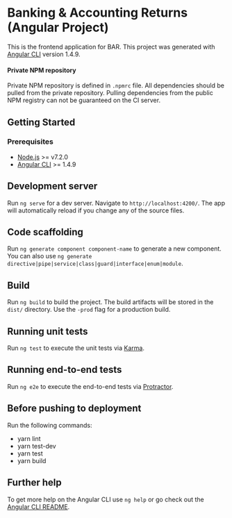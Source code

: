 # Banking & Accounting Returns (Angular Project)

This is the frontend application for BAR.
This project was generated with [Angular CLI](https://github.com/angular/angular-cli) version 1.4.9.

#### Private NPM repository

Private NPM repository is defined in `.npmrc` file. All dependencies should be pulled from the private repository. Pulling dependencies from the public NPM registry can not be guaranteed on the CI server.


## Getting Started

### Prerequisites

* [Node.js](https://nodejs.org/) >= v7.2.0
* [Angular CLI](https://cli.angular.io/) >= 1.4.9

## Development server
Run `ng serve` for a dev server. Navigate to `http://localhost:4200/`. The app will automatically reload if you change any of the source files.

## Code scaffolding

Run `ng generate component component-name` to generate a new component. You can also use `ng generate directive|pipe|service|class|guard|interface|enum|module`.

## Build

Run `ng build` to build the project. The build artifacts will be stored in the `dist/` directory. Use the `-prod` flag for a production build.

## Running unit tests

Run `ng test` to execute the unit tests via [Karma](https://karma-runner.github.io).

## Running end-to-end tests

Run `ng e2e` to execute the end-to-end tests via [Protractor](http://www.protractortest.org/).

## Before pushing to deployment

Run the following commands:

* yarn lint 
* yarn test-dev 
* yarn test
* yarn build

## Further help

To get more help on the Angular CLI use `ng help` or go check out the [Angular CLI README](https://github.com/angular/angular-cli/blob/master/README.md).
